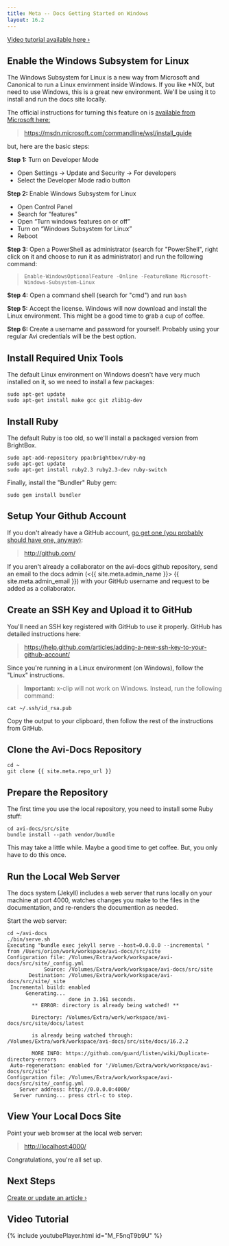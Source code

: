 ```yaml
---
title: Meta -- Docs Getting Started on Windows
layout: 16.2
---
```


<a href="#video-tutorial">Video tutorial available here &rsaquo;</a>

## Enable the Windows Subsystem for Linux

The Windows Subsystem for Linux is a new way from Microsoft and Canonical to run a Linux envirnment inside Windows. If you like *NIX, but need to use Windows, this is a great new environment. We'll be using it to install and run the docs site locally.

The official instructions for turning this feature on is [available from Microsoft here:](https://msdn.microsoft.com/commandline/wsl/install_guide)

> <https://msdn.microsoft.com/commandline/wsl/install_guide>

but, here are the basic steps:

**Step 1:** Turn on Developer Mode
* Open Settings -> Update and Security -> For developers
* Select the Developer Mode radio button

**Step 2:** Enable Windows Subsystem for Linux
* Open Control Panel
* Search for “features”
* Open “Turn windows features on or off”
* Turn on “Windows Subsystem for Linux”
* Reboot

**Step 3:** Open a PowerShell as administrator (search for "PowerShell", right click on it and choose to run it as administrator) and run the following command:
  > `Enable-WindowsOptionalFeature -Online -FeatureName Microsoft-Windows-Subsystem-Linux`
  
**Step 4:** Open a command shell (search for "cmd") and run `bash`

**Step 5:** Accept the license. Windows will now download and install the Linux environment. This might be a good time to grab a cup of coffee.

**Step 6:** Create a username and password for yourself. Probably using your regular Avi credentials will be the best option.

## Install Required Unix Tools

The default Linux environment on Windows doesn't have very much installed on it, so we need to install a few packages:

<pre><code class="command-line language-bash">sudo apt-get update
sudo apt-get install make gcc git zlib1g-dev</code></pre>

## Install Ruby

The default Ruby is too old, so we'll install a packaged version from BrightBox.

<pre><code class="command-line language-bash">sudo apt-add-repository ppa:brightbox/ruby-ng
sudo apt-get update
sudo apt-get install ruby2.3 ruby2.3-dev ruby-switch
</code></pre>

Finally, install the "Bundler" Ruby gem:

<pre><code class="command-line language-bash">sudo gem install bundler</code></pre>

## Setup Your Github Account

If you don't already have a GitHub account, [go get one (you probably should have one, anyway)](http://github.com//):

> <http://github.com/>

If you aren't already a collaborator on the avi-docs github repository, send an email to the docs admin (&lt;{{ site.meta.admin_name }}&gt; {{ site.meta.admin_email }}) with your GitHub username and request to be added as a collaborator.

## Create an SSH Key and Upload it to GitHub

You'll need an SSH key registered with GitHub to use it properly. GitHub has detailed instructions here:

> <https://help.github.com/articles/adding-a-new-ssh-key-to-your-github-account/>

Since you're running in a Linux environment (on Windows), follow the "Linux" instructions.

> **Important:** x-clip will not work on Windows. Instead, run the following command:

<pre><code class="command-line language-bash">cat ~/.ssh/id_rsa.pub</code></pre>

Copy the output to your clipboard, then follow the rest of the instructions from GitHub.

## Clone the Avi-Docs Repository

<pre><code class="command-line language-bash">cd ~
git clone {{ site.meta.repo_url }}</code></pre>

## Prepare the Repository

The first time you use the local repository, you need to install some Ruby stuff:

<pre><code class="command-line language-bash">cd avi-docs/src/site
bundle install --path vendor/bundle</code></pre>

This may take a little while. Maybe a good time to get coffee. But, you only have to do this once.

## Run the Local Web Server

The docs system (Jekyll) includes a web server that runs locally on your machine at port 4000, watches changes you make to the files in the documentation, and re-renders the documention as needed.

Start the web server:

<pre class="command-line language-bash" data-output="3-100"><code>cd ~/avi-docs
./bin/serve.sh
Executing "bundle exec jekyll serve --host=0.0.0.0 --incremental " from /Users/orion/work/workspace/avi-docs/src/site
Configuration file: /Volumes/Extra/work/workspace/avi-docs/src/site/_config.yml
            Source: /Volumes/Extra/work/workspace/avi-docs/src/site
       Destination: /Volumes/Extra/work/workspace/avi-docs/src/site/_site
 Incremental build: enabled
      Generating... 
                    done in 3.161 seconds.
        ** ERROR: directory is already being watched! **

        Directory: /Volumes/Extra/work/workspace/avi-docs/src/site/docs/latest

        is already being watched through: /Volumes/Extra/work/workspace/avi-docs/src/site/docs/16.2.2

        MORE INFO: https://github.com/guard/listen/wiki/Duplicate-directory-errors
 Auto-regeneration: enabled for '/Volumes/Extra/work/workspace/avi-docs/src/site'
Configuration file: /Volumes/Extra/work/workspace/avi-docs/src/site/_config.yml
    Server address: http://0.0.0.0:4000/
  Server running... press ctrl-c to stop.</code></pre>

## View Your Local Docs Site

Point your web browser at the local web server:

> <http://localhost:4000/>

Congratulations, you're all set up.

## Next Steps

<a href="/docs/16.2.2./meta/article-crud-basics/">Create or update an article &rsaquo;</a>

## Video Tutorial

{% include youtubePlayer.html id="M_F5nqT9b9U" %}